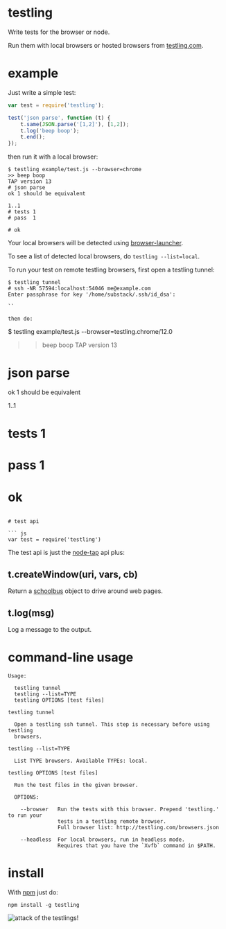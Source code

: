 # testling

Write tests for the browser or node.

Run them with local browsers or hosted browsers from
[testling.com](http://testling.com).

# example

Just write a simple test:

``` js
var test = require('testling');

test('json parse', function (t) {
    t.same(JSON.parse('[1,2]'), [1,2]);
    t.log('beep boop');
    t.end();
});
```

then run it with a local browser:

```
$ testling example/test.js --browser=chrome
>> beep boop
TAP version 13
# json parse
ok 1 should be equivalent

1..1
# tests 1
# pass  1

# ok
```

Your local browsers will be detected using
[browser-launcher](https://github.com/substack/browser-launcher).

To see a list of detected local browsers, do `testling --list=local`.

To run your test on remote testling browsers, first open a testling tunnel:

```
$ testling tunnel
# ssh -NR 57594:localhost:54046 me@example.com
Enter passphrase for key '/home/substack/.ssh/id_dsa': 

`` 

then do:

```
$ testling example/test.js --browser=testling.chrome/12.0
>> beep boop
TAP version 13
# json parse
ok 1 should be equivalent

1..1
# tests 1
# pass  1

# ok
```

# test api

``` js
var test = require('testling')
```

The test api is just the [node-tap](https://github.com/isaacs/node-tap) api
plus:

## t.createWindow(uri, vars, cb)

Return a [schoolbus](https://github.com/substack/schoolbus) object to drive
around web pages.

## t.log(msg)

Log a message to the output.

# command-line usage

```
Usage:

  testling tunnel
  testling --list=TYPE
  testling OPTIONS [test files]

testling tunnel

  Open a testling ssh tunnel. This step is necessary before using testling
  browsers.
  
testling --list=TYPE

  List TYPE browsers. Available TYPEs: local.

testling OPTIONS [test files]

  Run the test files in the given browser.
  
  OPTIONS:

    --browser   Run the tests with this browser. Prepend 'testling.' to run your
                tests in a testling remote browser.
                Full browser list: http://testling.com/browsers.json

    --headless  For local browsers, run in headless mode.
                Requires that you have the `Xvfb` command in $PATH.

```

# install

With [npm](http://npmjs.org) just do:

```
npm install -g testling
```

![attack of the testlings!](http://substack.net/images/browsers/war_of_the_browsers.png)
